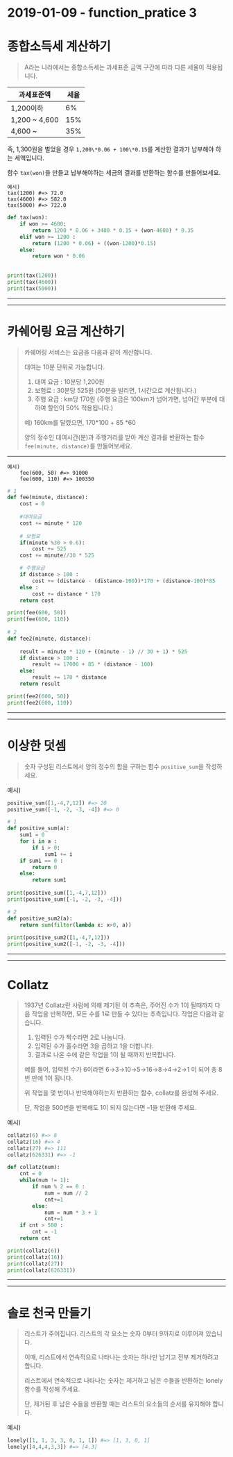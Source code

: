 # 2019-01-09 - function_pratice 3



# 종합소득세 계산하기

> A라는 나라에서는 종합소득세는 과세표준 금액 구간에 따라 다른 세율이 적용됩니다.

| 과세표준액    | 세율 |
| ------------- | ---- |
| 1,200이하     | 6%   |
| 1,200 ~ 4,600 | 15%  |
| 4,600 ~       | 35%  |

즉, 1,300원을 벌었을 경우 `1,200\*0.06 + 100\*0.15`를 계산한 결과가 납부해야 하는 세액입니다.

함수 `tax(won)`을 만들고 납부해야하는 세금의 결과를 반환하는 함수를 만들어보세요.

```
예시)
tax(1200) #=> 72.0
tax(4600) #=> 582.0
tax(5000) #=> 722.0
```

```python
def tax(won):
    if won >= 4600:
        return 1200 * 0.06 + 3400 * 0.15 + (won-4600) * 0.35
    elif won >= 1200 :
        return (1200 * 0.06) + ((won-1200)*0.15) 
    else:
        return won * 0.06
    
    
print(tax(1200))
print(tax(4600))
print(tax(5000))
```



---

---

# 카쉐어링 요금 계산하기

> 카쉐어링 서비스는 요금을 다음과 같이 계산합니다.
>
> 대여는 10분 단위로 가능합니다.
>
> 1. 대여 요금 : 10분당 1,200원
> 2. 보험료 : 30분당 525원 (50분을 빌리면, 1시간으로 계산됩니다.)
> 3. 주행 요금 : km당 170원 (주행 요금은 100km가 넘어가면, 넘어간 부분에 대하여 할인이 50% 적용됩니다.)
>
> 예) 160km를 달렸으면, 170*100 + 85 *60
>
> 양의 정수인 대여시간(분)과 주행거리를 받아 계산 결과를 반환하는 함수 `fee(minute, distance)`를 만들어보세요.

------

```
예시) 
    fee(600, 50) #=> 91000
    fee(600, 110) #=> 100350
```

```python
# 1
def fee(minute, distance):
    cost = 0 
    
    #대여요금 
    cost += minute * 120
    
    # 보험료
    if(minute %30 > 0.6):
        cost += 525
    cost += minute//30 * 525

    # 주행요금
    if distance > 100 :
        cost += (distance - (distance-100))*170 + (distance-100)*85
    else :
        cost += distance * 170
    return cost

print(fee(600, 50))
print(fee(600, 110)) 
    
# 2
def fee2(minute, distance):
    
    result = minute * 120 + ((minute - 1) // 30 + 1) * 525
    if distance > 100 :
        result += 17000 + 85 * (distance - 100)
    else:
        result += 170 * distance
    return result

print(fee2(600, 50))
print(fee2(600, 110)) 

```



---

---

# 이상한 덧셈

> 숫자 구성된 리스트에서 양의 정수의 합을 구하는 함수 `positive_sum`을 작성하세요.

예시)

```python
positive_sum([1,-4,7,12]) #=> 20
positive_sum([-1, -2, -3, -4]) #=> 0
```

```python
# 1
def positive_sum(a):
    sum1 = 0
    for i in a :
        if i > 0:
            sum1 += i
    if sum1 == 0 :
        return 0
    else:
        return sum1
    
print(positive_sum([1,-4,7,12]))
print(positive_sum([-1, -2, -3, -4]))

# 2
def positive_sum2(a):
    return sum(filter(lambda x: x>0, a))
    
print(positive_sum2([1,-4,7,12]))
print(positive_sum2([-1, -2, -3, -4]))
```



---

---

# Collatz

> 1937년 Collatz란 사람에 의해 제기된 이 추측은, 주어진 수가 1이 될때까지 다음 작업을 반복하면, 모든 수를 1로 만들 수 있다는 추측입니다. 작업은 다음과 같습니다.
>
> 1. 입력된 수가 짝수라면 2로 나눕니다. 
> 2. 입력된 수가 홀수라면 3을 곱하고 1을 더합니다.
> 3. 결과로 나온 수에 같은 작업을 1이 될 때까지 반복합니다.
>
> 예를 들어, 입력된 수가 6이라면 6→3→10→5→16→8→4→2→1 이 되어 총 8번 만에 1이 됩니다.
>
> 위 작업을 몇 번이나 반복해야하는지 반환하는 함수, collatz를 완성해 주세요.
>
> 단, 작업을 500번을 반복해도 1이 되지 않는다면 –1을 반환해 주세요.

예시)

```python
collatz(6) #=> 8
collatz(16) #=> 4
collatz(27) #=> 111
collatz(626331) #=> -1
```

```python
def collatz(num):
    cnt = 0
    while(num != 1):
        if num % 2 == 0 :
            num = num // 2
            cnt+=1
        else: 
            num = num * 3 + 1
            cnt+=1
    if cnt > 500 :
        cnt = -1
    return cnt

print(collatz(6))
print(collatz(16))
print(collatz(27))
print(collatz(626331))
```



---

---

# 솔로 천국 만들기

> 리스트가 주어집니다. 리스트의 각 요소는 숫자 0부터 9까지로 이루어져 있습니다. 
>
> 이때, 리스트에서 연속적으로 나타나는 숫자는 하나만 남기고 전부 제거하려고 합니다. 
>
> 리스트에서 연속적으로 나타나는 숫자는 제거하고 남은 수들을 반환하는 lonely 함수를 작성해 주세요.
>
> 단, 제거된 후 남은 수들을 반환할 때는 리스트의 요소들의 순서를 유지해야 합니다.  

예시)

```python
lonely([1, 1, 3, 3, 0, 1, 1]) #=> [1, 3, 0, 1]
lonely([4,4,4,3,3]) #=> [4,3]
```

```python

```

